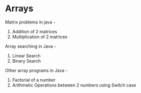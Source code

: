 # Arrays
Matrix problems in java - 
1. Addition of 2 matrices
2. Multiplication of 2 matrices

Array searching in Java - 
1. Linear Search 
2. Binary Search 

Other array programs in Java - 
1. Factorial of a number 
2. Arithmetic Operations between 2 numbers using Switch case
